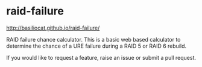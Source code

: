 raid-failure
============

http://basiliocat.github.io/raid-failure/

RAID failure chance calculator.
This is a basic web based calculator to determine the chance of a URE failure during a RAID 5 or RAID 6 rebuild.

If you would like to request a feature, raise an issue or submit a pull request.
